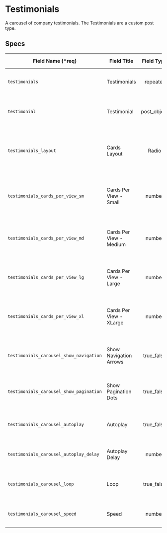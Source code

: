 # Testimonials
A carousel of company testimonials. The Testimonials are a custom post type.

## Specs

Field Name (*req) | Field Title  | Field Type | Field Description | Conditional
--- | --- | :---: | --- | ---
`testimonials` | Testimonials | repeater | The repeater field for the testimonials
`testimonial` | Testimonial | post_object | The Testimonial custom post type itme
`testimonials_layout` | Cards Layout | Radio | Choose the Cards Layout **Options**: Carousel (`carousel`), Grid (`grid`)
`testimonials_cards_per_view_sm` | Cards Per View - Small | number | Number of cards to show on small screens (mobile phones) |
`testimonials_cards_per_view_md` | Cards Per View - Medium | number | Number of cards to show on medium screens (tablet) |
`testimonials_cards_per_view_lg` | Cards Per View - Large | number | Number of cards to show on large screens (desktop) |
`testimonials_cards_per_view_xl` | Cards Per View - XLarge | number | Number of cards to show on Xlarge screens (desktop xl) |
`testimonials_carousel_show_navigation` | Show Navigation Arrows | true_false | Whether to show the navigation arrows on the carousel |
`testimonials_carousel_show_pagination` | Show Pagination Dots | true_false | Whether to show the pagination dots on the carousel |
`testimonials_carousel_autoplay` | Autoplay | true_false | Allow the carousel to loop back to the beginning. |
`testimonials_carousel_autoplay_delay` | Autoplay Delay | number | Delay (ms) between slides auto changing. | `testimonials_carousel_autoplay = true`
`testimonials_carousel_loop` | Loop | true_false | Allow the carousel to loop back to the beginning. |
`testimonials_carousel_speed` | Speed | number | Speed at which the carousel slides |
